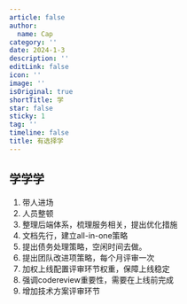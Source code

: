 ```yaml
---
article: false
author:
  name: Cap
category: ''
date: 2024-1-3
description: ''
editLink: false
icon: ''
image: ''
isOriginal: true
shortTitle: 学
star: false
sticky: 1
tag: ''
timeline: false
title: 有选择学
---
```




## 学学学

1. 带人进场
2. 人员整顿
3. 整理后端体系，梳理服务相关，提出优化措施
4. 文档先行，建立all-in-one策略
5. 提出债务处理策略，空闲时间去做。
6. 提出团队改进项策略，每个月评审一次
7. 加权上线配置评审环节权重，保障上线稳定
8. 强调codereview重要性，需要在上线前完成
9. 增加技术方案评审环节
